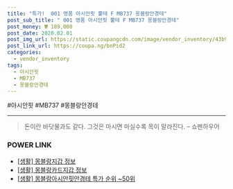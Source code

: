 ```yaml
--- 
title: "특가!  001 명품 아시안핏 뿔테 F MB737 몽블랑안경테" 
post_sub_title: " 001 명품 아시안핏 뿔테 F MB737 몽블랑안경테" 
post_money: ₩ 189,000 
post_date: 2020.02.01 
post_img_url: https://static.coupangcdn.com/image/vendor_inventory/43b9/77dfc3baaa270dc5146ce25b1adfb7b7f24069518bcac35b732f4b9ddfd2.jpg 
post_link_url: https://coupa.ng/bnPid2 
categories: 
  - vendor_inventory 
tags: 
  - 아시안핏 
  - MB737 
  - 몽블랑안경테 
--- 
```

  #아시안핏 #MB737 #몽블랑안경테 
<hr> 

> 돈이란 바닷물과도 같다. 그것은 마시면 마실수록 목이 말라진다. – 쇼펜하우어 


### POWER LINK

* <a href="https://blog.naver.com/sakai111/221761323348" target="_blank"> [생활] 몽블랑지갑 정보 </a>
* <a href="https://blog.naver.com/sakai111/221765219116" target="_blank"> [생활] 몽블랑카드지갑 정보 </a>
* <a href="https://blog.naver.com/sakai111/221792169196" target="_blank"> [생활] 몽블랑아시안핏안경테 특가 순위 ~50위</a>
